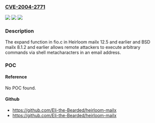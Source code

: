 ### [CVE-2004-2771](https://cve.mitre.org/cgi-bin/cvename.cgi?name=CVE-2004-2771)
![](https://img.shields.io/static/v1?label=Product&message=n%2Fa&color=blue)
![](https://img.shields.io/static/v1?label=Version&message=n%2Fa&color=blue)
![](https://img.shields.io/static/v1?label=Vulnerability&message=n%2Fa&color=brighgreen)

### Description

The expand function in fio.c in Heirloom mailx 12.5 and earlier and BSD mailx 8.1.2 and earlier allows remote attackers to execute arbitrary commands via shell metacharacters in an email address.

### POC

#### Reference
No POC found.

#### Github
- https://github.com/Eli-the-Bearded/heirloom-mailx
- https://github.com/Eli-the-Bearded/heirloom-mailx

